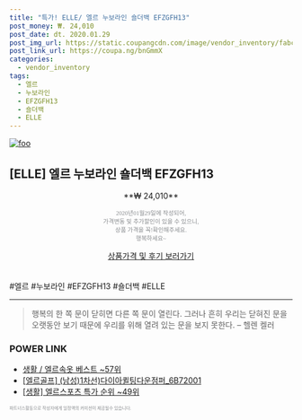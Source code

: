 ```yaml
--- 
title: "특가! ELLE/ 엘르 누보라인 숄더백 EFZGFH13" 
post_money: ₩. 24,010 
post_date: dt. 2020.01.29 
post_img_url: https://static.coupangcdn.com/image/vendor_inventory/fabc/cd9cab202b748862d2f404a5c99883045f7f646585333dc04df85784f606.jpg 
post_link_url: https://coupa.ng/bnGmmX 
categories: 
  - vendor_inventory 
tags: 
  - 엘르 
  - 누보라인 
  - EFZGFH13 
  - 숄더백 
  - ELLE 
--- 
```

[![foo](https://static.coupangcdn.com/image/vendor_inventory/fabc/cd9cab202b748862d2f404a5c99883045f7f646585333dc04df85784f606.jpg)](https://coupa.ng/bnGmmX) 

## [ELLE] 엘르 누보라인 숄더백 EFZGFH13 
<p style="text-align: center;">**₩ 24,010**</p> 
<p style="text-align: center;"><span style="color: #898c8f; font-family: Georgia,Times,serif; font-size: 0.75em;">2020년01월29일에 작성되어, <br>가격변동 및 추가할인이 있을 수 있으니,<br> 상품 가격을 꼭!확인해주세요.<br>행복하세요~</span> 
</p>	 
<div markdown="0" style="text-align: center;"><a href="https://coupa.ng/bnGmmX" class="btn btn--success">상품가격 및 후기 보러가기</a></div> 
<br><br> 
  #엘르 #누보라인 #EFZGFH13 #숄더백 #ELLE 
<hr> 

> 행복의 한 쪽 문이 닫히면 다른 쪽 문이 열린다. 그러나 흔히 우리는 닫혀진 문을 오랫동안 보기 때문에 우리를 위해 열려 있는 문을 보지 못한다. – 헬렌 켈러 


### POWER LINK

* <a href="https://blog.naver.com/santokki14/221779768085" target="_blank">생활 / 엘르속옷 베스트 ~57위</a>
* <a href="https://blog.naver.com/fasyy4321/221787864487" target="_blank">[엘르골프] (남성)1차선)다이아퀼팅다운점퍼_6B72001</a>
* <a href="https://blog.naver.com/sakai111/221783740213" target="_blank"> [생활] 엘르스포츠 특가 순위 ~49위</a>

<span style="color: #898c8f; font-family: Georgia,Times,serif; font-size: 0.55em;">파트너스활동으로 작성자에게 일정액의 커미션이 제공될수 있습니다.</span> 

